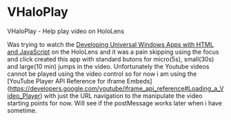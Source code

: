 # VHaloPlay
VHaloPlay - Help play video on HoloLens

Was trying to watch the [Developing Universal Windows Apps with HTML and JavaScript](https://www.youtube.com/watch?v=ItYWZTkWToA) on the HoloLens and it was a pain skipping using the focus and click created this app with standard butons for micro(5s), small(30s) and large(10 min) jumps in the video. Unfortunately the Youtube videos cannot be played using the video control so for now i am using the [YouTube Player API Reference for iframe Embeds] (https://developers.google.com/youtube/iframe_api_reference#Loading_a_Video_Player) with just the URL navigation to the manipulate the video starting points for now. Will see if the postMessage works later when i have sometime.

